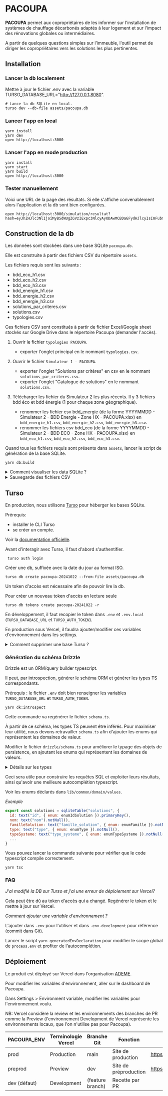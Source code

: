 # PACOUPA

**PACOUPA** permet aux copropriétaires de les informer sur l'installation de systèmes de chauffage décarbonés adaptés à leur logement et sur l'impact des rénovations globales ou intermédiaires.

A partir de quelques questions simples sur l’immeuble, l'outil permet de diriger les copropriétaires vers les solutions les plus pertinentes.

## Installation

### Lancer la db localement

Mettre à jour le fichier .env avec la variable TURSO_DATABASE_URL="http://127.0.0.1:8080".

```shell
# Lance la db SQLite en local.
turso dev --db-file assets/pacoupa.db 
```

### Lancer l'app en local

```shell
yarn install
yarn dev
open http://localhost:3000
```

### Lancer l'app en mode production

```shell
yarn install        
yarn start
yarn build
open http://localhost:3000
```

### Tester manuellement

Voici une URL de la page des résultats. 
Si elle s'affiche convenablement alors l'application et la db sont bien configurées.

```shell
open http://localhost:3000/simulation/resultat?hash=eyJhZHJlc3NlIjoiMyBSdWUgZGVzIExpc3NlcyAyODAwMCBDaGFydHJlcyIsImFubmVlIjoxOTcwLCJyZW5vdmF0aW9uIjpbXSwibmJMb2dlbWVudHMiOjMwLCJwb3NzZWRlRXNwYWNlc0V4dGVyaWV1cnNDb21tdW5zIjoiTm9uIiwicG9zc2VkZUVzcGFjZXNFeHRlcmlldXJzUGVyc29ubmVscyI6Ik91aSIsImVzcGFjZXNFeHRlcmlldXJzUGVyc29ubmVscyI6WyJiYWxjb24iXSwidHlwZUNIIjoiaW5kaXZpZHVlbCIsImVuZXJnaWVDSCI6ImdheiIsImVtZXR0ZXVyIjoicmFkaWF0ZXVycyIsInR5cGVFQ1MiOiJpbmRpdmlkdWVsIiwiZW5lcmdpZUVDUyI6ImdheiJ9&travauxNiveauIsolation=Global
```

## Construction de la db

Les données sont stockées dans une base SQLite `pacoupa.db`. 

Elle est construite à partir des fichiers CSV du répertoire `assets`. 

Les fichiers requis sont les suivants :
- bdd_eco_h1.csv
- bdd_eco_h2.csv
- bdd_eco_h3.csv
- bdd_energie_h1.csv
- bdd_energie_h2.csv
- bdd_energie_h3.csv
- solutions_par_criteres.csv
- solutions.csv
- typologies.csv

Ces fichiers CSV sont constitués à partir de fichier Excel/Google sheet stockés sur Google Drive dans le répertoire Pacoupa (demander l'accès).

1. Ouvrir le fichier `typologies PACOUPA`.
    - exporter l'onglet principal en le nommant `typologies.csv`.

2. Ouvrir le fichier `Simulateur 1 - PACOUPA`.
    - exporter l'onglet "Solutions par critères" en csv en le nommant `solutions_par_criteres.csv`.
    - exporter l'onglet "Catalogue de solutions" en le nommant `solutions.csv`.
    
3. Télécharger les fichier du Simulateur 2 les plus récents. Il y 3 fichiers bdd éco et bdd énergie (1 pour chaque zone géographique).
    - renommer les fichier csv bdd_energie (de la forme YYYYMMDD - Simulateur 2 - BDD Energie - Zone HX - PACOUPA.xlsx) en `bdd_energie_h1.csv`, `bdd_energie_h2.csv`, `bdd_energie_h3.csv`.
    - renommer les fichiers csv bdd_eco (de la forme YYYYMMDD - Simulateur 2 - BDD ECO - Zone HX - PACOUPA.xlsx) en `bdd_eco_h1.csv`, `bdd_eco_h2.csv`, `bdd_eco_h3.csv`.


Quand tous les fichiers requis sont présents dans `assets`, lancer le script de génération de la base SQLite.

```shell
yarn db:build
```

<details>
    <summary>Comment visualiser les data SQLite ?</summary>

    Pour visualiser les data, vous pouvez utiliser l'outil datasette.

    datasette assets/pacoupa.db

    Une technique pour s'assurer que le script de génération de la base s'est bien lancé, est de regarder la volumétrie attendue (ex: 120 000 lignes pour bdd_eco et bdd_energie).
</details>

<details>
    <summary>Sauvegarde des fichiers CSV</summary>

    Pour ne pas surcharger inutilement le repo GitHub Pacoupa, les fichiers CSV ne sont pas stockés (cf. .gitignore).

    Donc, à chaque fois qu'un fichier pacoupa.db est créé, et à minima, quand il est utilisé en production (cf. plus loin sur l'hébergement Turso), il est fortement conseillé de stocker l'ensemble des fichiers CSV dans un répertoire de backup sur le Drive de l'équipe. 
    
    Comme cela, à tout moment l'historique des fichiers sources qui ont permis de constituer une certaine version de la base SQLite est récupérable.
    
</details>

## Turso

En production, nous utilisons [Turso](https://turso.tech/) pour héberger les bases SQLite.


Prérequis: 
- installer le CLI Turso
- se créer un compte. 

Voir la [documentation officielle](https://docs.turso.tech/quickstart). 

Avant d'interagir avec Turso, il faut d'abord s'authentifier.

```shell
 turso auth login
```

Créer une db, suffixée avec la date du jour au format ISO.

```shell
turso db create pacoupa-20241022 --from-file assets/pacoupa.db
```

Un token d'accès est nécessaire afin de pouvoir lire la db.

Pour créer un nouveau token d'accès en lecture seule
```shell
turso db tokens create pacoupa-20241022 -r 
```

En développement, il faut recopier le token dans `.env` et `.env.local` (`TURSO_DATABASE_URL` et `TURSO_AUTH_TOKEN`).

En production sous Vercel, il faudra ajouter/modifier ces variables d'environnement dans les settings.

<details>
    <summary>Comment supprimer une base Turso ?</summary>

    Ex: turso db destroy pacoupa-20240923.
</details>


### Génération du schéma Drizzle

Drizzle est un ORM/query builder typescript.

Il peut, par introspection, générer le schéma ORM et générer les types TS correspondants.

Prérequis : le fichier `.env` doit bien renseigner les variables `TURSO_DATABASE_URL` et `TURSO_AUTH_TOKEN`.


```shell
yarn dk:introspect
```

Cette commande va regénérer le fichier `schema.ts`.

À partir de ce schéma, les types TS peuvent être inférés. Pour maximiser leur utilité, nous devons retravailler `schema.ts` afin d'ajouter les enums qui représentent les domaines de valeur.

Modifier le fichier `drizzle/schema.ts` pour améliorer le typage des objets de persistence, en ajoutant les enums qui représentent les domaines de valeurs.

<details>
    <summary>Détails sur les types</summary>

    Grâce à cela, nous bénéficierons d'une autocomplétion parfaite. Par exemple, pour le champ `dpe`, nous aurons comme valeurs possibles `["A", "B", "C", "D", "E", "F", "G"]`. 
    
    Nous utilisons également drizzle-zod, qui permet d'inférer des schémas zod à partir du schéma Drizzle.

    Ex: 
        // zod-schema.ts
        import { createSelectSchema } from "drizzle-zod";
        import { type z } from "zod";
        import { bddEco, bddEnergie, criteres, typologies } from "./schema";

        export const criteresBatimentSchema = createSelectSchema(criteres);

    De cette façon, nous essayons autant que possible de ne pas se répéter tout en apportant le plus d'information au niveau des types.
</details>

Ceci sera utile pour construire les requêtes SQL et exploiter leurs résultats, ainsi qu'avoir une meilleure autocomplétion typescript.

Voir les enums déclarés dans `lib/common/domain/values`.

*Exemple*

```js
export const solutions = sqliteTable("solutions", {
  id: text("id", { enum: enumIdSolution }).primaryKey(),
  nom: text("nom").notNull(),
  familleSolution: text("famille_solution", { enum: enumFamille }).notNull(),
  type: text("type", { enum: enumType }).notNull(),
  typeSysteme: text("type_systeme", { enum: enumTypeSysteme }).notNull(),
  ...
}
```

Vous pouvez lancer la commande suivante pour vérifier que le code typescript compile correctement.

```shell
yarn tsc
```

### FAQ

*J'ai modifié la DB sur Turso et j'ai une erreur de déploiement sur Vercel?*

Cela peut être dû au token d'accès qui a changé. 
Regénérer le token et le mettre à jour sur Vercel.

*Comment ajouter une variable d'environnement ?*

L'ajouter dans `.env` pour l'utiliser et dans `.env.development` pour référence (commit dans Git).

Lancer le script `yarn generatedEnvDeclaration` pour modifier le scope global de `process.env` et profiter de l'autocomplétion.

## Déploiement

Le produit est déployé sur Vercel dans l'organisation [ADEME](https://vercel.com/ademe).

Pour modifier les variables d'environnement, aller sur le dashboard de Pacoupa.

Dans Settings > Environment variable, modifier les variables pour l'environnement voulu. 

NB: Vercel considère la review et les environnements des branches de PR comme la Preview 
(l'environnement Development de Vercel représente les environnements locaux, que l'on n'utilise pas pour Pacoupa).


| PACOUPA_ENV | Terminologie Vercel | Branche Git | Fonction | URL |
| --- | --- | --- | --- | --- |
| prod | Production | main | Site de production | https://pacoupa.ademe.fr/ |
| preprod | Preview | dev | Site de préproduction | https://pacoupa.ademe.vercel.app/ |
| dev (défaut) | Development | (feature branch) | Recette par PR |  |

